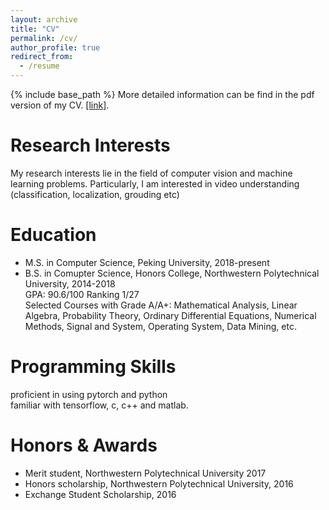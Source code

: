 ```yaml
---
layout: archive
title: "CV"
permalink: /cv/
author_profile: true
redirect_from:
  - /resume
---
```


{% include base_path %}
More detailed information can be find in the pdf version of my CV. [[link]](https://peijunbao.github.io/files/PeijunBao_CV.pdf).

Research Interests
======
My research interests lie in the field of computer vision and machine learning problems. Particularly, I am interested in video understanding (classification, localization, grouding etc)


Education
======
* M.S. in Computer Science, Peking University, 2018-present
* B.S. in Comupter Science, Honors College, Northwestern Polytechnical University, 2014-2018
  <br />
  GPA: 90.6/100 Ranking 1/27
  <br />
  Selected Courses with Grade A/A+: Mathematical Analysis, Linear Algebra, Probability Theory, Ordinary Differential Equations, Numerical Methods, Signal and System, Operating System, Data Mining, etc.


Programming Skills
======
proficient in using pytorch and python
<br />
familiar with tensorflow, c, c++ and matlab.



Honors & Awards
======
* Merit student, Northwestern Polytechnical University 2017
* Honors scholarship, Northwestern Polytechnical University, 2016
* Exchange Student Scholarship, 2016





